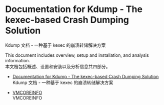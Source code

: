 # Documentation for Kdump - The kexec-based Crash Dumping Solution
Kdump 文档 - 一种基于 kexec 的崩溃转储解决方案

This document includes overview, setup and installation, and analysis information.\
本文档包括概述、设置和安装以及分析信息共四部分。

-   [Documentation for Kdump - The kexec-based Crash Dumping Solution](https://github.com/lemon1989/The-Linux-Kernel-documentation/blob/main/Documentation%20for%20Kdump%20-%20The%20kexec-based%20Crash%20Dumping%20Solution/Documentation%20for%20Kdump%20-%20The%20kexec-based%20Crash%20Dumping%20Solution.md)\
Kdump 文档 - 一种基于 kexec 的崩溃转储解决方案

-   [VMCOREINFO](https://www.kernel.org/doc/html/latest/admin-guide/kdump/vmcoreinfo.html)\
VMCOREINFO

